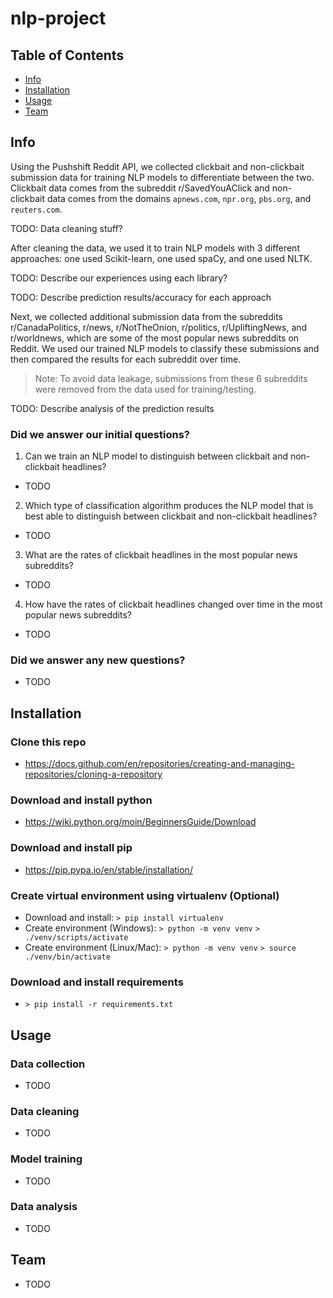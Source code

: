 # nlp-project

## Table of Contents

- [Info](#info)
- [Installation](#installation)
- [Usage](#usage)
- [Team](#team)

## Info

Using the Pushshift Reddit API, we collected clickbait and non-clickbait submission data for training NLP models to differentiate between the two. Clickbait data comes from the subreddit r/SavedYouAClick and non-clickbait data comes from the domains `apnews.com`, `npr.org`, `pbs.org`, and `reuters.com`.

TODO: Data cleaning stuff?

After cleaning the data, we used it to train NLP models with 3 different approaches: one used Scikit-learn, one used spaCy, and one used NLTK.

TODO: Describe our experiences using each library?

TODO: Describe prediction results/accuracy for each approach

Next, we collected additional submission data from the subreddits r/CanadaPolitics, r/news, r/NotTheOnion, r/politics, r/UpliftingNews, and r/worldnews, which are some of the most popular news subreddits on Reddit. We used our trained NLP models to classify these submissions and then compared the results for each subreddit over time.

> Note: To avoid data leakage, submissions from these 6 subreddits were removed from the data used for training/testing.

TODO: Describe analysis of the prediction results

### Did we answer our initial questions?

1. Can we train an NLP model to distinguish between clickbait and non-clickbait headlines?

- TODO

2. Which type of classification algorithm produces the NLP model that is best able to distinguish between clickbait and non-clickbait headlines?

- TODO

3. What are the rates of clickbait headlines in the most popular news subreddits?

- TODO

4. How have the rates of clickbait headlines changed over time in the most popular news subreddits?

- TODO

### Did we answer any new questions?

- TODO

## Installation

### Clone this repo
- https://docs.github.com/en/repositories/creating-and-managing-repositories/cloning-a-repository

### Download and install python
- https://wiki.python.org/moin/BeginnersGuide/Download

### Download and install pip
- https://pip.pypa.io/en/stable/installation/

### Create virtual environment using virtualenv (Optional)
- Download and install:
	`> pip install virtualenv`
- Create environment (Windows):
	`> python -m venv venv`
	`> ./venv/scripts/activate`
- Create environment (Linux/Mac):
        `> python -m venv venv`
	`> source ./venv/bin/activate`

### Download and install requirements
* `> pip install -r requirements.txt`

## Usage

### Data collection

- TODO

### Data cleaning

- TODO

### Model training

- TODO

### Data analysis

- TODO

## Team

- TODO
